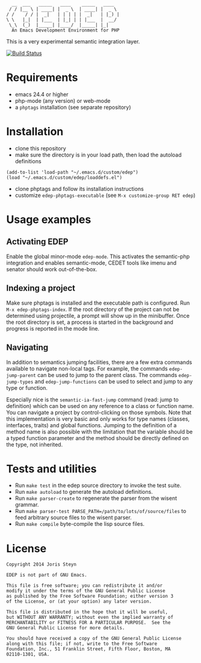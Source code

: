       __  ___   _____   ____    _____   ____
     / / |__ \ | ____| |  _ \  | ____| |  _ \
    / /    / / |  _|   | | | | |  _|   | |_) |
    \ \   |_|  | |___  | |_| | | |___  |  __/
     \_\  (_)  |_____| |____/  |_____| |_|
      An Emacs Development Environment for PHP

This is a very experimental semantic integration layer.

[![Build Status](https://travis-ci.org/jorissteyn/edep.svg?branch=travis)](https://travis-ci.org/jorissteyn/edep)

# Requirements
* emacs 24.4 or higher
* php-mode (any version) or web-mode
* a `phptags` installation (see separate repository)

# Installation
* clone this repository
* make sure the directory is in your load path, then load the autoload definitions

```
(add-to-list 'load-path "~/.emacs.d/custom/edep")
(load "~/.emacs.d/custom/edep/loaddefs.el")
```

* clone phptags and follow its installation instructions
* customize `edep-phptags-executable` (see `M-x customize-group RET edep`)

# Usage examples
## Activating EDEP
Enable the global minor-mode `edep-mode`. This activates the semantic-php integration and enables semantic-mode, CEDET tools like imenu and senator should work out-of-the-box.

## Indexing a project
Make sure phptags is installed and the executable path is configured. Run `M-x edep-phptags-index`. If the root directory of the project can not be determined using projectile, a prompt will show up in the minibuffer. Once the root directory is set, a process is started in the background and progress is reported in the mode line.

## Navigating
In addition to semantics jumping facilities, there are a few extra commands available to navigate non-local tags. For example, the commands `edep-jump-parent` can be used to jump to the parent class. The commands `edep-jump-types` and `edep-jump-functions` can be used to select and jump to any type or function.

Especially nice is the `semantic-ia-fast-jump` command (read: jump to definition) which can be used on any reference to a class or function name. You can navigate a project by control-clicking on those symbols. Note that this implementation is very basic and only works for type names (classes, interfaces, traits) and global functions. Jumping to the definition of a method name is also possible with the limitation that the variable should be a typed function parameter and the method should be directly defined on the type, not inherited.

# Tests and utilities
* Run `make test` in the edep source directory to invoke the test suite.
* Run `make autoload` to generate the autoload definitions.
* Run `make parser-create` to regenerate the parser from the wisent grammar.
* Run `make parser-test PARSE_PATH=/path/to/lots/of/source/files` to feed arbitrary source files to the wisent parser.
* Run `make compile` byte-compile the lisp source files.

# License
    Copyright 2014 Joris Steyn

    EDEP is not part of GNU Emacs.

    This file is free software; you can redistribute it and/or
    modify it under the terms of the GNU General Public License
    as published by the Free Software Foundation; either version 3
    of the License, or (at your option) any later version.

    This file is distributed in the hope that it will be useful,
    but WITHOUT ANY WARRANTY; without even the implied warranty of
    MERCHANTABILITY or FITNESS FOR A PARTICULAR PURPOSE.  See the
    GNU General Public License for more details.

    You should have received a copy of the GNU General Public License
    along with this file; if not, write to the Free Software
    Foundation, Inc., 51 Franklin Street, Fifth Floor, Boston, MA
    02110-1301, USA.
